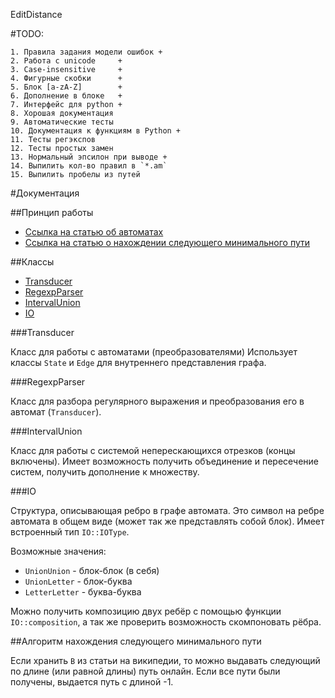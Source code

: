 EditDistance

#TODO:

    1. Правила задания модели ошибок +
    2. Работа с unicode     +
    3. Case-insensitive     +
    4. Фигурные скобки      +
    5. Блок [a-zA-Z]        +
    6. Дополнение в блоке   +
    7. Интерфейс для python +
    8. Хорошая документация
    9. Автоматические тесты
    10. Документация к функциям в Python +
	11. Тесты регэкспов
	12. Тесты простых замен
	13. Нормальный эпсилон при выводе +
	14. Выпилить кол-во правил в `*.am`
	15. Выпилить пробелы из путей


#Документация

##Принцип работы

* [Ссылка на статью об автоматах](http://arxiv.org/pdf/0904.4686.pdf)
* [Ссылка на статью о нахождении следующего минимального пути](http://en.wikipedia.org/wiki/K_shortest_path_routing)

##Классы

* [Transducer](#transducer)
* [RegexpParser](#regexpparser)
* [IntervalUnion](#intervalunion)
* [IO](#IO)

###Transducer

Класс для работы с автоматами (преобразователями)
Использует классы `State` и `Edge` для внутреннего представления графа.

###RegexpParser

Класс для разбора регулярного выражения и преобразования его в автомат (`Transducer`).

###IntervalUnion

Класс для работы с системой неперескающихся отрезков (концы включены). Имеет возможность получить
объединение и пересечение систем, получить дополнение к множеству.

###IO

Структура, описывающая ребро в графе автомата. Это символ на ребре автомата в общем виде (может так же представлять собой блок).
Имеет встроенный тип `IO::IOType`. 

Возможные значения:

* `UnionUnion` - блок-блок (в себя)
* `UnionLetter` - блок-буква
* `LetterLetter` - буква-буква

Можно получить композицию двух ребёр с помощью функции `IO::composition`, а так же проверить возможность скомпоновать рёбра.

##Алгоритм нахождения следующего минимального пути

Если хранить `B` из статьи на википедии, то можно выдавать следующий по длине (или равной длины) путь онлайн. Если все пути
были получены, выдается путь с длиной -1.
